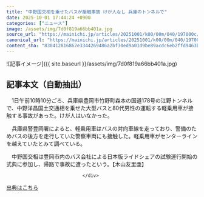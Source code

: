 ```yaml
---
title: "中野国交相を乗せたバスが接触事故 けが人なし 兵庫のトンネルで"
date: 2025-10-01 17:44:24 +0900
categories: ["ニュース"]
image: /assets/img/7d0f819a66bb401a.jpg
source_url: "https://mainichi.jp/articles/20251001/k00/00m/040/197000c/"
canonical_url: "https://mainichi.jp/articles/20251001/k00/00m/040/197000c/"
content_sha: "830412816862e3344269486a2bf30ed9a01d9be89acdc6eb2ffd9463b12db9a3"
---
```


![記事イメージ]({{ site.baseurl }}/assets/img/7d0f819a66bb401a.jpg)

## 記事本文（自動抽出）
<div><section class="articledetail-body" id="articledetail-body">






<p>　1日午前10時10分ごろ、兵庫県豊岡市竹野町森本の国道178号の江野トンネルで、中野洋昌国土交通相を乗せた大型バスと80代男性の運転する軽乗用車が接触する事故があった。けが人はいなかった。</p>

<p>　兵庫県警豊岡署によると、軽乗用車はバスの対向車線を走っており、警備のためバスの後方を走行していた警察車両にも接触した。軽乗用車がセンターラインを越えていたとみて調べている。</p>

	


<p>　中野国交相は豊岡市内のバス会社による日本版ライドシェアの試験運行開始の式典に参加し、帰路で事故に遭ったという。【木山友里亜】</p>


</section>






								</div>

[出典はこちら](https://mainichi.jp/articles/20251001/k00/00m/040/197000c/)
